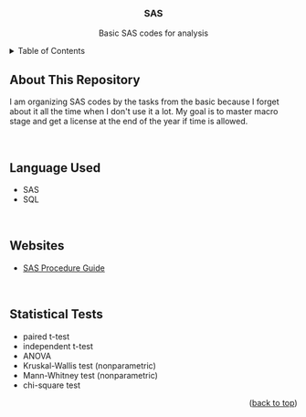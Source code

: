 <div id="top"></div>


<!-- PROJECT LOGO -->
<br />
<div align="center">
  <h3 align="center">SAS</h3>

  <p align="center">
    Basic SAS codes for analysis
    <br />

  </p>
</div>



<!-- TABLE OF CONTENTS -->
<details>
  <summary>Table of Contents</summary>
  <ol>
    <li><a href="#about-this-repository">About This Repository</a></li>
    <li><a href="#language-used">Language Used</a></li>
    <li><a href="#websites">Websites</a></li>
    <li><a href="#statistical-tests">Statistical Tests</a></li>
  </ol>
</details>



<!-- ABOUT THE PROJECT -->
## About This Repository
I am organizing SAS codes by the tasks from the basic because I forget about it all the time when I don't use it a lot. My goal is to master macro stage and get a license at the end of the year if time is allowed.

<br>

## Language Used
* SAS
* SQL

<br>

## Websites
* [SAS Procedure Guide](https://documentation.sas.com/doc/en/pgmsascdc/9.4_3.5/procstat/titlepage.htm)

<br>

## Statistical Tests

- paired t-test
- independent t-test
- ANOVA
- Kruskal-Wallis test (nonparametric)
- Mann-Whitney test (nonparametric)
- chi-square test



<p align="right">(<a href="#top">back to top</a>)</p>


